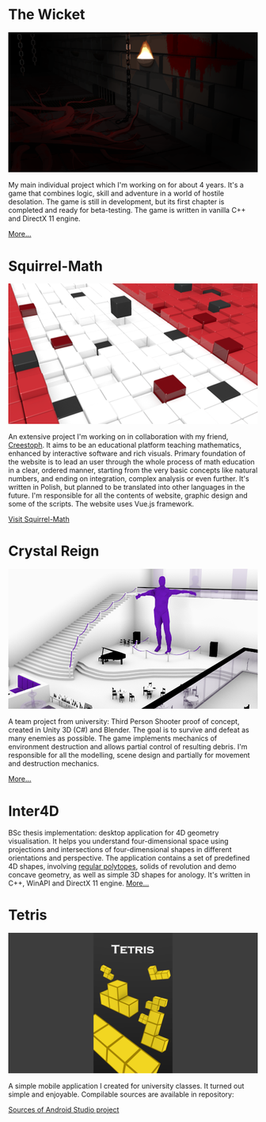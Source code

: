 # The Wicket
![The Wicket](images/The-Wicket.png)

My main individual project which I'm working on for about 4 years. It's a game that combines logic, skill and adventure in a world of hostile desolation. The game is still in development, but its first chapter is completed and ready for beta-testing. The game is written in vanilla C++ and DirectX 11 engine.

[More...](https://robert-salata.github.io/The-Wicket/)

# Squirrel-Math
![Squirrel-Math](images/Squirrel-Math.png)

An extensive project I'm working on in collaboration with my friend, [Creestoph](https://github.com/Creestoph/). It aims to be an educational platform teaching mathematics, enhanced by interactive software and rich visuals. Primary foundation of the website is to lead an user through the whole  process of math education in a clear, ordered manner, starting from the very basic concepts like natural numbers, and ending on integration, complex analysis or even further. It's written in Polish, but planned to be translated into other languages in the future. I'm responsible for all the contents of website, graphic design and some of the scripts. The website uses Vue.js framework.

[Visit Squirrel-Math](https://squirrel-math.firebaseapp.com/)

# Crystal Reign
![Crystal Reign](images/Crystal-Reign.png)

A team project from university: Third Person Shooter proof of concept, created in Unity 3D (C#) and Blender. The goal is to survive and defeat as many enemies as possible. The game implements mechanics of environment destruction and allows partial control of resulting debris. I'm responsible for all the modelling, scene design and partially for movement and destruction mechanics.

[More...](https://github.com/MonikaTworek/Crystal-Reign)

# Inter4D
BSc thesis implementation: desktop application for 4D geometry visualisation. It helps you understand four-dimensional space using projections and intersections of four-dimensional shapes in different orientations and perspective. The application contains a set of predefined 4D shapes, involving [regular polytopes](https://en.wikipedia.org/wiki/Regular_polytope), solids of revolution and demo concave geometry, as well as simple 3D shapes for anology. It's written in C++, WinAPI and DirectX 11 engine.
[More...](https://github.com/robert-salata/Inter4D)

# Tetris
![Tetris](images/Tetris.png)

A simple mobile application I created for university classes. It turned out simple and enjoyable. Compilable sources are available in repository:

[Sources of Android Studio project](https://github.com/boberrs/Tetris)
